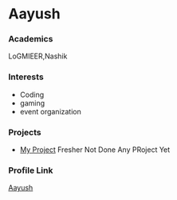# Aayush

### Academics

LoGMIEER,Nashik

### Interests

- Coding
- gaming
- event organization

### Projects

- [My Project](https://github.com/ash051?tab=projects) Fresher Not Done Any PRoject Yet

### Profile Link

[Aayush](https://github.com/ash051)
